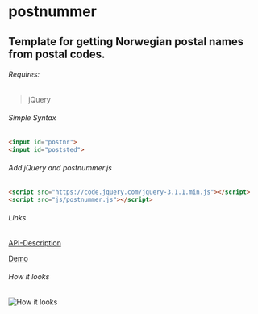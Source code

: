 # postnummer
##   Template for getting Norwegian postal names from postal codes.


###### Requires:
> jQuery


###### Simple Syntax
```html
<input id="postnr">
<input id="poststed">
```


###### Add jQuery and postnummer.js
```html
<script src="https://code.jquery.com/jquery-3.1.1.min.js"></script>
<script src="js/postnummer.js"></script>
```


###### Links

[API-Description](http://developer.bring.com/api/postal-code/)

[Demo](https://marremaskin.github.io/postnummer/)


###### How it looks

![How it looks](https://raw.githubusercontent.com/Marremaskin/postnummer/master/img/postnummer.jpg)
